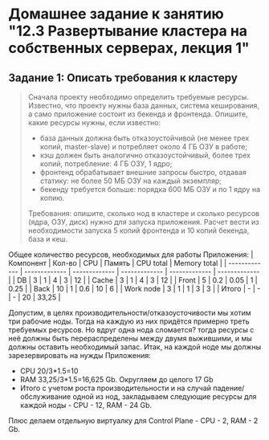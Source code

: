 # Домашнее задание к занятию "12.3 Развертывание кластера на собственных серверах, лекция 1"
## Задание 1: Описать требования к кластеру
> Сначала проекту необходимо определить требуемые ресурсы. Известно, что проекту нужны база данных, система кеширования, а само приложение состоит из бекенда и фронтенда. Опишите, какие ресурсы нужны, если известно:
> 
> - база данных должна быть отказоустойчивой (не менее трех копий, master-slave) и потребляет около 4 ГБ ОЗУ в работе;
> - кэш должен быть аналогично отказоустойчивый, более трех копий, потребление: 4 ГБ ОЗУ, 1 ядро;
> - фронтенд обрабатывает внешние запросы быстро, отдавая статику: не более 50 МБ ОЗУ на каждый экземпляр;
> - бекенду требуется больше: порядка 600 МБ ОЗУ и по 1 ядру на копию.
> 
> Требования: опишите, сколько нод в кластере и сколько ресурсов (ядра, ОЗУ, диск) нужно для запуска приложения. Расчет вести из необходимости запуска 5 копий фронтенда и 10 копий бекенда, база и кеш.

Общее количество ресурсов, необходимых для работы Приложения:
|    Компонент  | Кол-во        | CPU           | Память        | CPU total     | Memory total  |
| ------------- | ------------- | ------------- | ------------- | ------------- | ------------- |
| DB            |  3            | 1             | 4             | 3  | 12  |
| Cache         |  3            | 1             | 4             | 3  | 12  |
| Front         |  5            | 0.2           | 0.05          | 1  | 0.25  |
| Back          |  10           | 1             | 0.6           | 10  | 6  |
| Work node     |  3            | 1             | 1             | 3  | 3  |
| Итого     |  -           | -             | -            | 20  | 33,25  |

Допустим, в целях производительности/отказоусточивости мы хотим три рабочие ноды. Тогда на каждую из них придётся примерно треть требуемых ресурсов. Но вдруг одна нода сломается? тогда ресурсы с неё должны быть перераспределены между двумя выжившими, и мы должны оставить необходимый запас.
Итак, на каждой ноде мы должны зарезервировать на нужды Приложения:

- CPU 20/3*1.5=10
- RAM 33,25/3*1.5=16,625 Gb. Округляем до целого 17 Gb
- Итого с учетом роста производительности и на случай падение/обслуживание одной из нод, закладываем следующие ресурсы для каждой ноды - CPU - 12, RAM - 24 Gb.

Плюс делаем отдельную виртуалку для Control Plane - CPU - 2, RAM - 2 Gb.
